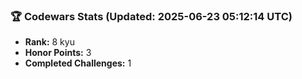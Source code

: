 ### 🏆 Codewars Stats (Updated: 2025-06-23 05:12:14 UTC)

- **Rank:** 8 kyu
- **Honor Points:** 3
- **Completed Challenges:** 1
